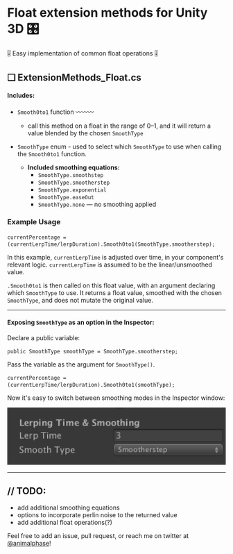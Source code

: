 # Float extension methods for Unity 3D 🎛

🎚 Easy implementation of common float operations 🎚

## ❏ ExtensionMethods_Float.cs

#### Includes:

- `Smooth0to1` function 〰️〰️〰️
  - call this method on a float in the range of 0–1, and it will return a value blended by the chosen `SmoothType`


- `SmoothType` enum - used to select which `SmoothType` to use when calling the `Smooth0to1` function.
  - **Included smoothing equations:**
    - `SmoothType.smoothstep`
    - `SmoothType.smootherstep`
    - `SmoothType.exponential`
    - `SmoothType.easeOut`
    - `SmoothType.none` — no smoothing applied


### Example Usage

```
currentPercentage = (currentLerpTime/lerpDuration).Smooth0to1(SmoothType.smootherstep);
```

In this example, `currentLerpTime` is adjusted over time, in your component's relevant logic. `currentLerpTime` is assumed to be the linear/unsmoothed value.

`.Smooth0to1` is then called on this float value, with an argument declaring which `SmoothType` to use. It returns a float value, smoothed with the chosen `SmoothType`, and does not mutate the original value.

---

#### Exposing `SmoothType` as an option in the Inspector:

Declare a public variable:
```
public SmoothType smoothType = SmoothType.smootherstep;
```
Pass the variable as the argument for `SmoothType()`.

```
currentPercentage = (currentLerpTime/lerpDuration).Smooth0to1(smoothType);
```

Now it's easy to switch between smoothing modes in the Inspector window:

![example of SmoothType dropdown in Inspector window](images/smooth-type-dropdown-example.png)

---


## // TODO:

- add additional smoothing equations
- options to incorporate perlin noise to the returned value
- add additional float operations(?)

Feel free to add an issue, pull request, or reach me on twitter at [@animalphase](https://twitter.com/animalphase)!
